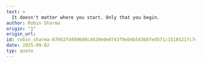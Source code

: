 ```yaml
---
text: >
  It doesn't matter where you start. Only that you begin.
author: Robin Sharma
origin: "1"
origin_url: 
id: robin_sharma-87043fd499600cd420e0e0743f9eb4b543b6fed571c1518521fc7c0540ef2c5c
date: 2025-09-02
typ: quote
---
```

